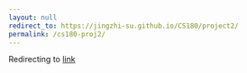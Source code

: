 ```yaml
---
layout: null
redirect_to: https://jingzhi-su.github.io/CS180/project2/
permalink: /cs180-proj2/
---
```

Redirecting to [link](https://jingzhi-su.github.io/CS180/project2/)